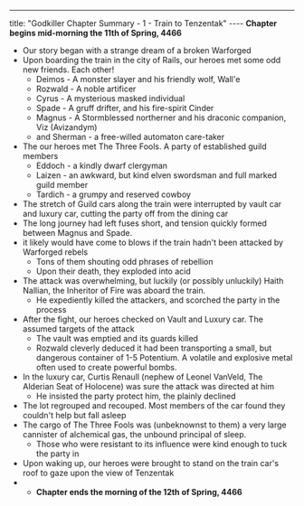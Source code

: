 ---
title: "Godkiller Chapter Summary - 1 - Train to Tenzentak"
---- **Chapter begins mid-morning the 11th of Spring, 4466**
- Our story began with a strange dream of a broken Warforged
- Upon boarding the train in the city of Rails, our heroes met some odd new friends. Each other!
	- Deimos - A monster slayer and his friendly wolf, Wall'e
	- Rozwald - A noble artificer
	- Cyrus - A mysterious masked individual
	- Spade - A gruff drifter, and his fire-spirit Cinder
	- Magnus - A Stormblessed northerner and his draconic companion, Viz (Avizandym) 
	- and Sherman - a free-willed automaton care-taker
- The our heroes met The Three Fools. A party of established guild members
	- Eddoch - a kindly dwarf clergyman
	- Laizen - an awkward, but kind elven swordsman and full marked guild member
	- Tardich - a grumpy and reserved cowboy
- The stretch of Guild cars along the train were interrupted by vault car and luxury car, cutting the party off from the dining car
- The long journey had left fuses short, and tension quickly formed between Magnus and Spade.
- it likely would have come to blows if the train hadn't been attacked by Warforged rebels
	- Tons of them shouting odd phrases of rebellion
	- Upon their death, they exploded into acid
- The attack was overwhelming, but luckily (or possibly unluckily) Haith Nallian, the Inheritor of Fire was aboard the train.
	- He expediently killed the attackers, and scorched the party in the process
- After the fight, our heroes checked on Vault and Luxury car. The assumed targets of the attack
	- The vault was emptied and its guards killed
	- Rozwald cleverly deduced it had been transporting a small, but dangerous container of 1-5 Potentium. A volatile and explosive metal often used to create powerful bombs.
- In the luxury car, Curtis Renaull (nephew of Leonel VanVeld, The Alderian Seat of Holocene) was sure the attack was directed at him
	- He insisted the party protect him, the plainly declined
- The lot regrouped and recouped. Most members of the car found they couldn't help but fall asleep
- The cargo of The Three Fools was (unbeknownst to them) a very large cannister of alchemical gas, the unbound principal of sleep.
	- Those who were resistant to its influence were kind enough to tuck the party in
- Upon waking up, our heroes were brought to stand on the train car's roof to gaze upon the view of Tenzentak
- - **Chapter ends the morning of the 12th of Spring, 4466**
